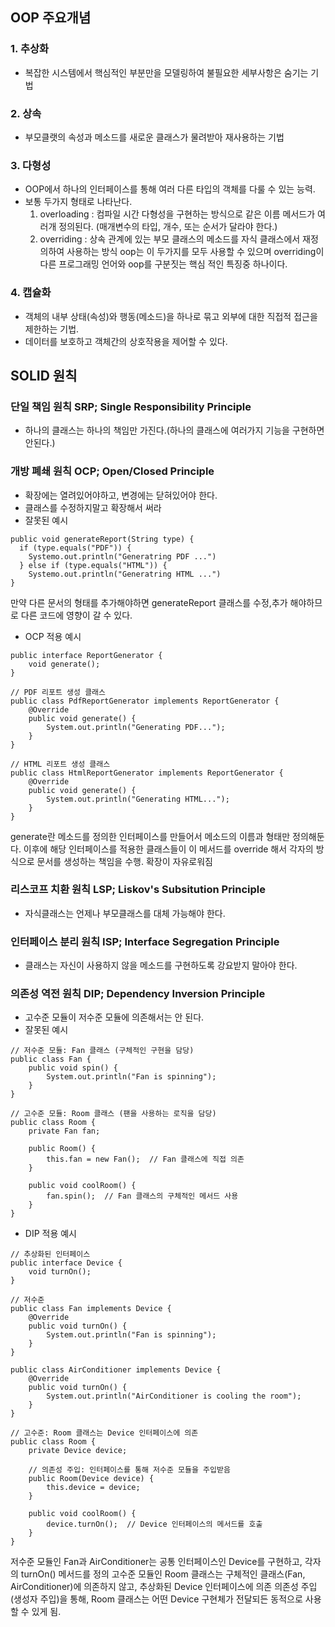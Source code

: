 ## OOP 주요개념

### 1. 추상화
- 복잡한 시스템에서 핵심적인 부분만을 모델링하여 불필요한 세부사항은 숨기는 기법

### 2. 상속
- 부모클랫의 속성과 메소드를 새로운 클래스가 물려받아 재사용하는 기법

### 3. 다형성
- OOP에서 하나의 인터페이스를 통해 여러 다른 타입의 객체를 다룰 수 있는 능력.
- 보통 두가지 형태로 나타난다.
    1. overloading : 컴파일 시간 다형성을 구현하는 방식으로 같은 이름 메서드가 여러개 정의된다. (매개변수의 타입, 개수, 또는 순서가 달라야 한다.)
    2. overriding : 상속 관계에 있는 부모 클래스의 메소드를 자식 클래스에서 재정의하여 사용하는 방식
       oop는 이 두가지를 모두 사용할 수 있으며 overriding이 다른 프로그래밍 언어와 oop를 구분짓는 핵심 적인 특징중 하나이다.

### 4. 캡슐화
- 객체의 내부 상태(속성)와 행동(메소드)을 하나로 묶고 외부에 대한 직접적 접근을 제한하는 기법.
- 데이터를 보호하고 객체간의 상호작용을 제어할 수 있다.


## SOLID 원칙

### 단일 책임 원칙 SRP; Single Responsibility Principle
- 하나의 클래스는 하나의 책임만 가진다.(하나의 클래스에 여러가지 기능을 구현하면 안된다.)

### 개방 폐쇄 원칙 OCP; Open/Closed Principle
- 확장에는 열려있어야하고, 변경에는 닫혀있어야 한다.
- 클래스를 수정하지말고 확장해서 써라
- 잘못된 예시
```commandline
public void generateReport(String type) {
  if (type.equals("PDF")) {
    Systemo.out.println("Generatring PDF ...")
  } else if (type.equals("HTML")) {
    Systemo.out.println("Generatring HTML ...")
}
```
만약 다른 문서의 형태를 추가해야하면 generateReport 클래스를 수정,추가 해야하므로 다른 코드에 영향이 갈 수 있다.
- OCP 적용 예시
```commandline
public interface ReportGenerator {
    void generate();
}

// PDF 리포트 생성 클래스
public class PdfReportGenerator implements ReportGenerator {
    @Override
    public void generate() {
        System.out.println("Generating PDF...");
    }
}

// HTML 리포트 생성 클래스
public class HtmlReportGenerator implements ReportGenerator {
    @Override
    public void generate() {
        System.out.println("Generating HTML...");
    }
}
```
generate란 메소드를 정의한 인터페이스를 만들어서 메소드의 이름과 형태만 정의해둔다. 이후에 해당 인터페이스를 적용한 클래스들이
이 메서드를 override 해서 각자의 방식으로 문서를 생성하는 책임을 수행. 확장이 자유로워짐
  
### 리스코프 치환 원칙 LSP; Liskov's Subsitution Principle
- 자식클래스는 언제나 부모클래스를 대체 가능해야 한다.

### 인터페이스 분리 원칙 ISP; Interface Segregation Principle
- 클래스는 자신이 사용하지 않을 메소드를 구현하도록 강요받지 말아야 한다.

### 의존성 역전 원칙 DIP; Dependency Inversion Principle
- 고수준 모듈이 저수준 모듈에 의존해서는 안 된다.
- 잘못된 예시
```commandline
// 저수준 모듈: Fan 클래스 (구체적인 구현을 담당)
public class Fan {
    public void spin() {
        System.out.println("Fan is spinning");
    }
}

// 고수준 모듈: Room 클래스 (팬을 사용하는 로직을 담당)
public class Room {
    private Fan fan;

    public Room() {
        this.fan = new Fan();  // Fan 클래스에 직접 의존
    }

    public void coolRoom() {
        fan.spin();  // Fan 클래스의 구체적인 메서드 사용
    }
}
```
- DIP 적용 예시
```commandline
// 추상화된 인터페이스
public interface Device {
    void turnOn();
}

// 저수준
public class Fan implements Device {
    @Override
    public void turnOn() {
        System.out.println("Fan is spinning");
    }
}

public class AirConditioner implements Device {
    @Override
    public void turnOn() {
        System.out.println("AirConditioner is cooling the room");
    }
}

// 고수준: Room 클래스는 Device 인터페이스에 의존
public class Room {
    private Device device;

    // 의존성 주입: 인터페이스를 통해 저수준 모듈을 주입받음
    public Room(Device device) {
        this.device = device;
    }

    public void coolRoom() {
        device.turnOn();  // Device 인터페이스의 메서드를 호출
    }
}
```
저수준 모듈인 Fan과 AirConditioner는 공통 인터페이스인 Device를 구현하고, 각자의 turnOn() 메서드를 정의
고수준 모듈인 Room 클래스는 구체적인 클래스(Fan, AirConditioner)에 의존하지 않고, 추상화된 Device 인터페이스에 의존
의존성 주입(생성자 주입)을 통해, Room 클래스는 어떤 Device 구현체가 전달되든 동적으로 사용할 수 있게 됨.